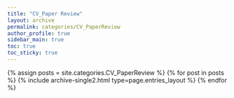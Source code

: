 ```yaml
---
title: "CV_Paper Review"
layout: archive
permalink: categories/CV_PaperReview
author_profile: true
sidebar_main: true
toc: true
toc_sticky: true
--- 
```



{% assign posts = site.categories.CV_PaperReview %}
{% for post in posts %} {% include archive-single2.html type=page.entries_layout %} {% endfor %}
